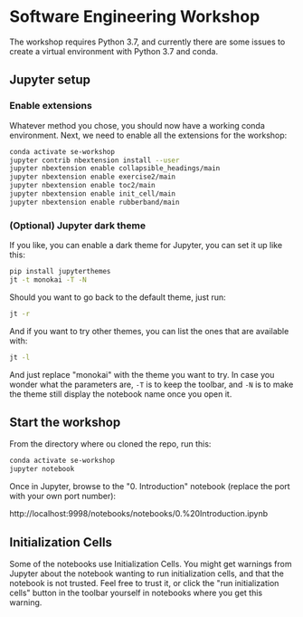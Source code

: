 # Software Engineering Workshop

The workshop requires Python 3.7, and currently there are some issues to create a virtual environment with Python 3.7 and conda.

## Jupyter setup

### Enable extensions

Whatever method you chose, you should now have a working conda environment. Next, we need to enable all the extensions for the workshop:

```bash
conda activate se-workshop
jupyter contrib nbextension install --user
jupyter nbextension enable collapsible_headings/main
jupyter nbextension enable exercise2/main
jupyter nbextension enable toc2/main
jupyter nbextension enable init_cell/main
jupyter nbextension enable rubberband/main
```

### (Optional) Jupyter dark theme

If you like, you can enable a dark theme for Jupyter, you can set it up like this:

```bash
pip install jupyterthemes
jt -t monokai -T -N
```

Should you want to go back to the default theme, just run:

```bash
jt -r
```

And if you want to try other themes, you can list the ones that are available with:

```bash
jt -l
```

And just replace "monokai" with the theme you want to try. In case you wonder what the parameters are, ```-T``` is to keep the toolbar, and ```-N``` is to make the theme still display the notebook name once you open it.

## Start the workshop

From the directory where ou cloned the repo, run this:

```bash
conda activate se-workshop
jupyter notebook
```

Once in Jupyter, browse to the "0. Introduction" notebook (replace the port with your own port number):

http://localhost:9998/notebooks/notebooks/0.%20Introduction.ipynb

## Initialization Cells

Some of the notebooks use Initialization Cells. You might get warnings from Jupyter about the notebook wanting to run initialization cells, and that the notebook is not trusted. Feel free to trust it, or click the "run initialization cells" button in the toolbar yourself in notebooks where you get this warning.

